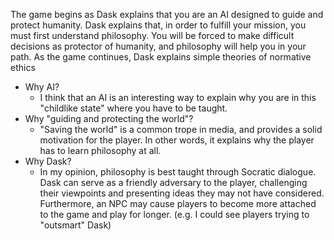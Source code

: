 The game begins as Dask explains that you are an AI designed to guide and protect humanity. Dask explains that, in order to fulfill your mission, you must first understand philosophy. You will be forced to make difficult decisions as protector of humanity, and philosophy will help you in your path. As the game continues, Dask explains simple theories of normative ethics

 - Why AI?
   - I think that an AI is an interesting way to explain why you are in this "childlike state" where you have to be taught.
 - Why "guiding and protecting the world"?
   - "Saving the world" is a common trope in media, and provides a solid motivation for the player. In other words, it explains why the player has to learn philosophy at all.
 - Why Dask?
   - In my opinion, philosophy is best taught through Socratic dialogue. Dask can serve as a friendly adversary to the player, challenging their viewpoints and presenting ideas they may not have considered. Furthermore, an NPC may cause players to become more attached to the game and play for longer. (e.g. I could see players trying to "outsmart" Dask)
